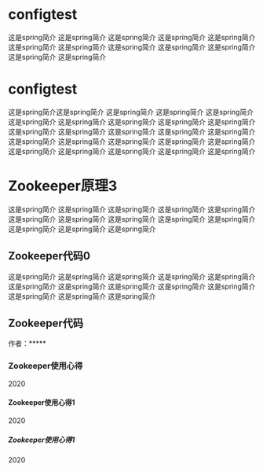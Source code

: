 

# configtest

这是spring简介
这是spring简介
这是spring简介
这是spring简介
这是spring简介
这是spring简介
这是spring简介
这是spring简介
这是spring简介
这是spring简介
这是spring简介
这是spring简介

# configtest


这是spring简介这是spring简介
          这是spring简介
          这是spring简介
          这是spring简介
          这是spring简介
          这是spring简介
          这是spring简介
          这是spring简介
          这是spring简介
          这是spring简介
          这是spring简介
          这是spring简介
          这是spring简介
          这是spring简介
          这是spring简介
          这是spring简介
          这是spring简介
          这是spring简介
          这是spring简介
          这是spring简介
          这是spring简介
          这是spring简介
          这是spring简介
          这是spring简介
# Zookeeper原理3
这是spring简介
这是spring简介
这是spring简介
这是spring简介
这是spring简介
这是spring简介
这是spring简介
这是spring简介
这是spring简介
这是spring简介
这是spring简介
这是spring简介
这是spring简介
## Zookeeper代码0
这是spring简介
这是spring简介
这是spring简介
这是spring简介
这是spring简介
这是spring简介
这是spring简介
这是spring简介
这是spring简介
这是spring简介
这是spring简介
这是spring简介
这是spring简介

## Zookeeper代码

作者：*****

### Zookeeper使用心得

2020
#### Zookeeper使用心得1

2020
##### Zookeeper使用心得1

2020